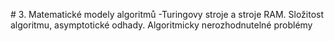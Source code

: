 # 3. Matematické modely algoritmů -Turingovy stroje a stroje RAM. Složitost algoritmu, asymptotické odhady. Algoritmicky nerozhodnutelné problémy